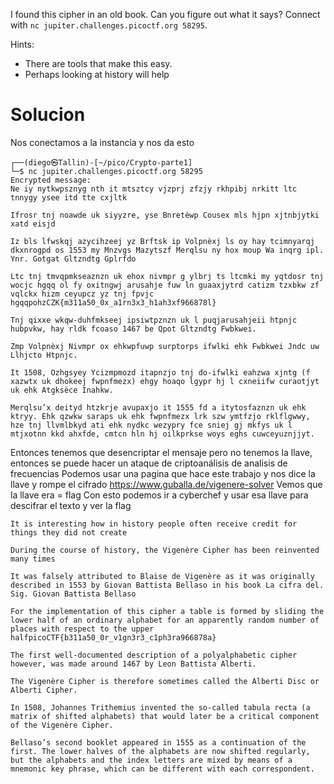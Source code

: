 I found this cipher in an old book. Can you figure out what it says? Connect with `nc jupiter.challenges.picoctf.org 58295`.

Hints:
 - There are tools that make this easy.
 - Perhaps looking at history will help

# Solucion
Nos conectamos a la instancia y nos da esto
```
┌──(diego㉿Tallin)-[~/pico/Crypto-parte1]
└─$ nc jupiter.challenges.picoctf.org 58295 
Encrypted message:
Ne iy nytkwpsznyg nth it mtsztcy vjzprj zfzjy rkhpibj nrkitt ltc tnnygy ysee itd tte cxjltk

Ifrosr tnj noawde uk siyyzre, yse Bnretèwp Cousex mls hjpn xjtnbjytki xatd eisjd

Iz bls lfwskqj azycihzeej yz Brftsk ip Volpnèxj ls oy hay tcimnyarqj dkxnrogpd os 1553 my Mnzvgs Mazytszf Merqlsu ny hox moup Wa inqrg ipl. Ynr. Gotgat Gltzndtg Gplrfdo 

Ltc tnj tmvqpmkseaznzn uk ehox nivmpr g ylbrj ts ltcmki my yqtdosr tnj wocjc hgqq ol fy oxitngwj arusahje fuw ln guaaxjytrd catizm tzxbkw zf vqlckx hizm ceyupcz yz tnj fpvjc hgqqpohzCZK{m311a50_0x_a1rn3x3_h1ah3xf966878l}

Tnj qixxe wkqw-duhfmkseej ipsiwtpznzn uk l puqjarusahjeii htpnjc hubpvkw, hay rldk fcoaso 1467 be Qpot Gltzndtg Fwbkwei.

Zmp Volpnèxj Nivmpr ox ehkwpfuwp surptorps ifwlki ehk Fwbkwei Jndc uw Llhjcto Htpnjc.

It 1508, Ozhgsyey Ycizmpmozd itapnzjo tnj do-ifwlki eahzwa xjntg (f xazwtx uk dhokeej fwpnfmezx) ehgy hoaqo lgypr hj l cxneiifw curaotjyt uk ehk Atgksèce Inahkw.

Merqlsu’x deityd htzkrje avupaxjo it 1555 fd a itytosfaznzn uk ehk ktryy. Ehk qzwkw saraps uk ehk fwpnfmezx lrk szw ymtfzjo rklflgwwy, hze tnj llvmlbkyd ati ehk nydkc wezypry fce sniej gj mkfys uk l mtjxotnn kkd ahxfde, cmtcn hln hj oilkprkse woys eghs cuwceyuznjjyt.
```
Entonces tenemos que desencriptar el mensaje pero no tenemos la llave, entonces se puede hacer un ataque de criptoanálisis de analisis de frecuencias
Podemos usar una pagina que hace este trabajo y nos dice la llave y rompe el cifrado https://www.guballa.de/vigenere-solver
Vemos que la llave era = flag
Con esto podemos ir a cyberchef y usar esa llave para descifrar el texto y ver la flag
```
It is interesting how in history people often receive credit for things they did not create

During the course of history, the Vigenère Cipher has been reinvented many times

It was falsely attributed to Blaise de Vigenère as it was originally described in 1553 by Giovan Battista Bellaso in his book La cifra del. Sig. Giovan Battista Bellaso 

For the implementation of this cipher a table is formed by sliding the lower half of an ordinary alphabet for an apparently random number of places with respect to the upper halfpicoCTF{b311a50_0r_v1gn3r3_c1ph3ra966878a}

The first well-documented description of a polyalphabetic cipher however, was made around 1467 by Leon Battista Alberti.

The Vigenère Cipher is therefore sometimes called the Alberti Disc or Alberti Cipher.

In 1508, Johannes Trithemius invented the so-called tabula recta (a matrix of shifted alphabets) that would later be a critical component of the Vigenère Cipher.

Bellaso’s second booklet appeared in 1555 as a continuation of the first. The lower halves of the alphabets are now shifted regularly, but the alphabets and the index letters are mixed by means of a mnemonic key phrase, which can be different with each correspondent.
```